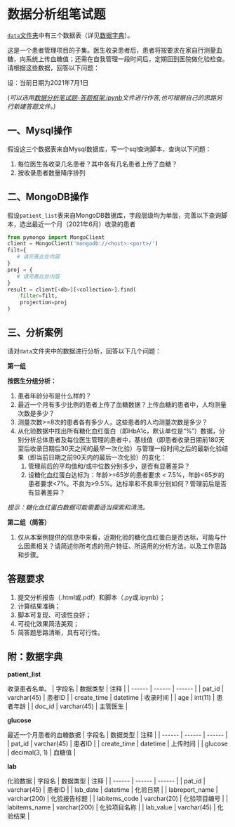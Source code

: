 # 数据分析组笔试题

[`data`文件夹](https://github.com/DataGroup49/DataTests/tree/main/data)中有三个数据表（详见[数据字典](#附数据字典)）。

这是一个患者管理项目的子集。医生收录患者后，患者将按要求在家自行测量血糖，向系统上传血糖值；还需在自我管理一段时间后，定期回到医院做化验检查。请根据这些数据，回答以下问题：

设：当前日期为2021年7月1日

(_可以选用[数据分析笔试题-答题框架.ipynb](https://github.com/DataGroup49/DataTests/blob/main/%E6%95%B0%E6%8D%AE%E5%88%86%E6%9E%90%E7%AC%94%E8%AF%95%E9%A2%98-%E7%AD%94%E9%A2%98%E6%A1%86%E6%9E%B6.ipynb)文件进行作答,也可根据自己的思路另行新建答题文件。)_
## 一、Mysql操作

假设这三个数据表来自Mysql数据库，写一个sql查询脚本，查询以下问题：
1. 每位医生各收录几名患者？其中各有几名患者上传了血糖？
2. 按收录患者数量降序排列

## 二、MongoDB操作

假设`patient_list`表来自MongoDB数据库，字段层级均为单层，完善以下查询脚本，选出最近一个月（2021年6月）收录的患者

``` python
from pymongo import MongoClient
client = MongoClient('mongodb://<host>:<port>/')
filt={
   # 请完善此处内容
}
proj = {
   # 请完善此处内容
}
result = client[<db>][<collection>].find(
    filter=filt,
    projection=proj
)
```

## 三、分析案例

请对`data`文件夹中的数据进行分析，回答以下几个问题：

**第一组**

**按医生分组分析：**

1. 患者年龄分布是什么样的？
2. 最近一个月有多少比例的患者上传了血糖数据？上传血糖的患者中，人均测量次数是多少？
3. 测量次数>=8次的患者各有多少人，这些患者的人均测量次数是多少？   
4. 从化验数据中找出所有糖化血红蛋白（即HbA1c，默认单位是“%”）数据，分别分析总体患者及每位医生管理的患者中，基线值（即患者收录日期前180天至后收录日期后30天之间的最早一次化验）与管理一段时间之后的最新化验结果（即当前日期之前90天内的最后一次化验）的变化：
   1. 管理前后的平均值和/或中位数分别多少，是否有显著差异？
   2. 设糖化血红蛋白达标为：年龄>=65岁的患者要求 < 7.5%，年龄<65岁的患者要求<7%。不良为>9.5%。达标率和不良率分别如何？管理前后是否有显著差异？

*提示：糖化血红蛋白数据可能需要适当探索和清洗。*

**第二组（简答）**

1. 仅从本案例提供的信息中来看，近期化验的糖化血红蛋白是否达标，可能与什么因素相关？请简述你所考虑的用户特征、所适用的分析方法，以及工作思路和步骤。

## 答题要求

1. 提交分析报告（.html或.pdf）和脚本（.py或.ipynb）；
2. 计算结果准确；
3. 脚本可复现、可读性良好；
4. 可视化效果简洁美观；
5. 简答题思路清晰，具有可行性。

## 附：数据字典

**patient_list**

收录患者名单。
| 字段名 | 数据类型 | 注释 |
| ------ | ------ | ------ |
| pat_id | varchar(45) | 患者ID |
| create_time | datetime | 收录时间 |
| age | int(11) | 患者年龄 |
| doc_id | varchar(45) | 主管医生 |

**glucose**

最近一个月患者的血糖数据
| 字段名 | 数据类型 | 注释 |
| ------ | ------ | ------ |
| pat_id | varchar(45) | 患者ID |
| create_time | datetime | 上传时间 |
| glucose | decimal(3, 1) | 血糖值 |

**lab**

化验数据
| 字段名 | 数据类型 | 注释 |
| ------ | ------ | ------ |
| pat_id | varchar(45) | 患者ID |
| lab_date | datetime | 化验日期 |
| labreport_name | varchar(200) | 化验报告标题 |
| labitems_code | varchar(20) | 化验项目编号 |
| labitems_name | varchar(200) | 化验项目名称 |
| lab_value | varchar(45) | 化验结果 |

